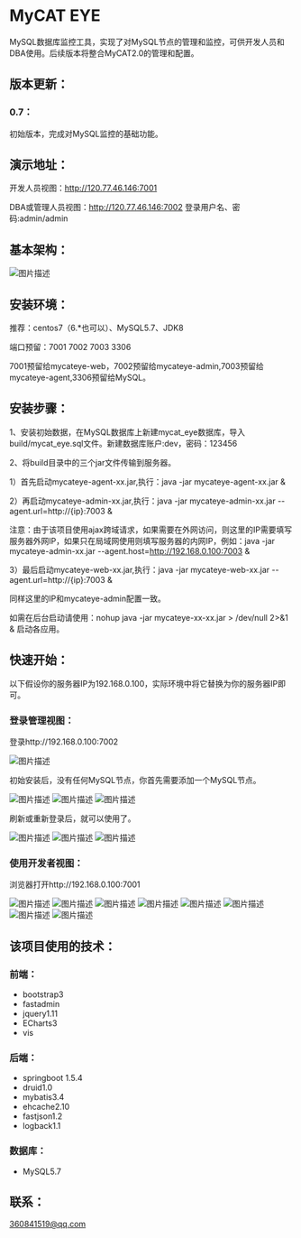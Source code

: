 # MyCAT EYE
MySQL数据库监控工具，实现了对MySQL节点的管理和监控，可供开发人员和DBA使用。后续版本将整合MyCAT2.0的管理和配置。

## 版本更新：
### 0.7：
初始版本，完成对MySQL监控的基础功能。

## 演示地址：
开发人员视图：http://120.77.46.146:7001 

DBA或管理人员视图：http://120.77.46.146:7002 登录用户名、密码:admin/admin

## 基本架构：
![图片描述](http://112.74.163.112/tmp/mycateye/0.png)

## 安装环境：

推荐：centos7（6.*也可以）、MySQL5.7、JDK8

端口预留：7001 7002 7003 3306

7001预留给mycateye-web，7002预留给mycateye-admin,7003预留给mycateye-agent,3306预留给MySQL。

## 安装步骤：

1、安装初始数据，在MySQL数据库上新建mycat_eye数据库，导入build/mycat_eye.sql文件。新建数据库账户:dev，密码：123456

2、将build目录中的三个jar文件传输到服务器。

1）首先启动mycateye-agent-xx.jar,执行：java -jar mycateye-agent-xx.jar &

2）再启动mycateye-admin-xx.jar,执行：java -jar mycateye-admin-xx.jar --agent.url=http://{ip}:7003 &

注意：由于该项目使用ajax跨域请求，如果需要在外网访问，则这里的IP需要填写服务器外网IP，如果只在局域网使用则填写服务器的内网IP，例如：java -jar mycateye-admin-xx.jar --agent.host=http://192.168.0.100:7003 &



3）最后启动mycateye-web-xx.jar,执行：java -jar mycateye-web-xx.jar --agent.url=http://{ip}:7003 &

同样这里的IP和mycateye-admin配置一致。


如需在后台启动请使用：nohup java -jar mycateye-xx-xx.jar > /dev/null 2>&1 & 启动各应用。

## 快速开始：
以下假设你的服务器IP为192.168.0.100，实际环境中将它替换为你的服务器IP即可。

### 登录管理视图：
登录http://192.168.0.100:7002

![图片描述](http://112.74.163.112/tmp/mycateye/1.png)

初始安装后，没有任何MySQL节点，你首先需要添加一个MySQL节点。

![图片描述](http://112.74.163.112/tmp/mycateye/4.png)
![图片描述](http://112.74.163.112/tmp/mycateye/5.png)
![图片描述](http://112.74.163.112/tmp/mycateye/6.png)

刷新或重新登录后，就可以使用了。

![图片描述](http://112.74.163.112/tmp/mycateye/8.png)
![图片描述](http://112.74.163.112/tmp/mycateye/9.png)
![图片描述](http://112.74.163.112/tmp/mycateye/10.png)

### 使用开发者视图：
浏览器打开http://192.168.0.100:7001

![图片描述](http://112.74.163.112/tmp/mycateye/11.png)
![图片描述](http://112.74.163.112/tmp/mycateye/12.png)
![图片描述](http://112.74.163.112/tmp/mycateye/13.png)
![图片描述](http://112.74.163.112/tmp/mycateye/14.png)
![图片描述](http://112.74.163.112/tmp/mycateye/15.png)
![图片描述](http://112.74.163.112/tmp/mycateye/16.png)
![图片描述](http://112.74.163.112/tmp/mycateye/17.png)
![图片描述](http://112.74.163.112/tmp/mycateye/18.png)

## 该项目使用的技术：

### 前端：
* bootstrap3
* fastadmin
* jquery1.11
* ECharts3
* vis

### 后端：
* springboot 1.5.4
* druid1.0
* mybatis3.4
* ehcache2.10
* fastjson1.2
* logback1.1

### 数据库：
* MySQL5.7


## 联系：
360841519@qq.com
